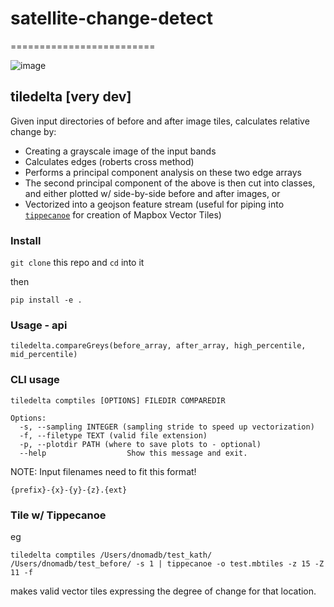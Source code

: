 # satellite-change-detect
=========================

![image](https://cloud.githubusercontent.com/assets/5084513/7424337/ad447c44-ef54-11e4-926e-c81329bdc7ae.png)

## tiledelta [very dev]

Given input directories of before and after image tiles, calculates relative change by:

 - Creating a grayscale image of the input bands
 - Calculates edges (roberts cross method)
 - Performs a principal component analysis on these two edge arrays
 - The second principal component of the above is then cut into classes, and either plotted w/ side-by-side before and after images, or
 - Vectorized into a geojson feature stream (useful for piping into [`tippecanoe`](https://github.com/mapbox/tippecanoe) for creation of Mapbox Vector Tiles)

### Install

`git clone` this repo and `cd` into it

then

`pip install -e .`

### Usage - api

`tiledelta.compareGreys(before_array, after_array, high_percentile, mid_percentile)`

### CLI usage

```
tiledelta comptiles [OPTIONS] FILEDIR COMPAREDIR

Options:
  -s, --sampling INTEGER (sampling stride to speed up vectorization)
  -f, --filetype TEXT (valid file extension)
  -p, --plotdir PATH (where to save plots to - optional)
  --help                  Show this message and exit.
```
NOTE: Input filenames need to fit this format!
```
{prefix}-{x}-{y}-{z}.{ext}
```

###  Tile w/ Tippecanoe

eg

```
tiledelta comptiles /Users/dnomadb/test_kath/ /Users/dnomadb/test_before/ -s 1 | tippecanoe -o test.mbtiles -z 15 -Z 11 -f
```
makes valid vector tiles expressing the degree of change for that location.
